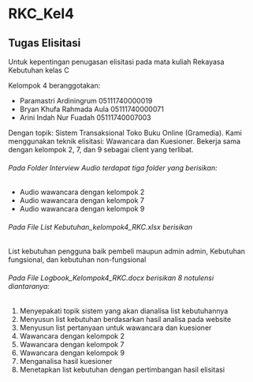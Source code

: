 # RKC_Kel4

## Tugas Elisitasi

Untuk kepentingan penugasan elisitasi pada mata kuliah Rekayasa Kebutuhan kelas C

Kelompok 4 beranggotakan:
* Paramastri Ardiningrum 05111740000019
* Bryan Khufa Rahmada Aula 05111740000071
* Arini Indah Nur Fuadah 05111740007003

Dengan topik: Sistem Transaksional Toko Buku Online (Gramedia). Kami menggunakan teknik elisitasi: Wawancara dan Kuesioner. Bekerja sama dengan kelompok 2, 7, dan 9 sebagai client yang terlibat.

###### Pada Folder Interview Audio terdapat tiga folder yang berisikan:
* Audio wawancara dengan kelompok 2
* Audio wawancara dengan kelompok 7
* Audio wawancara dengan kelompok 9

###### Pada File List Kebutuhan_kelompok4_RKC.xlsx berisikan
List kebutuhan pengguna baik pembeli maupun admin admin, Kebutuhan fungsional, dan kebutuhan non-fungsional

###### Pada File Logbook_Kelompok4_RKC.docx berisikan 8 notulensi diantaranya:
1. Menyepakati topik sistem yang akan dianalisa list kebutuhannya
2. Menyusun list kebutuhan berdasarkan hasil analisa pada website
3. Menyusun list pertanyaan untuk wawancara dan kuesioner
4. Wawancara dengan kelompok 2
5. Wawancara dengan kelompok 7
6. Wawancara dengan kelompok 9
7. Menganalisa hasil kuesioner
8. Menetapkan list kebutuhan dengan pertimbangan hasil elisitasi
